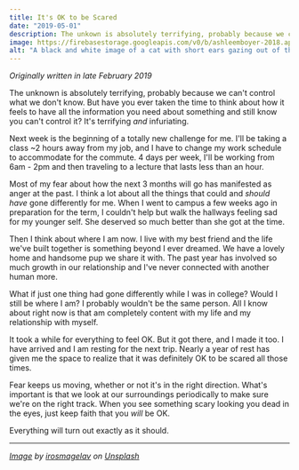 ```yaml
---
title: It's OK to be Scared
date: "2019-05-01"
description: The unkown is absolutely terrifying, probably because we can't control what we don't know. But that's OK.
image: https://firebasestorage.googleapis.com/v0/b/ashleemboyer-2018.appspot.com/o/images%2FItsOKToBeScared.png?alt=media&token=586a9f2b-f91e-4291-91d0-5a81454e7b73
alt: "A black and white image of a cat with short ears gazing out of the window of a brick building with a seemingly fearful look."
---
```


_Originally written in late February 2019_

The unknown is absolutely terrifying, probably because we can't control what we don't know. But have you ever taken the time to think about how it feels to have all the information you need about something and still know you can't control it? It's terrifying _and_ infuriating.

Next week is the beginning of a totally new challenge for me. I'll be taking a class ~2 hours away from my job, and I have to change my work schedule to accommodate for the commute. 4 days per week, I'll be working from 6am - 2pm and then traveling to a lecture that lasts less than an hour.

Most of my fear about how the next 3 months will go has manifested as anger at the past. I think a lot about all the things that could and _should have_ gone differently for me. When I went to campus a few weeks ago in preparation for the term, I couldn't help but walk the hallways feeling sad for my younger self. She deserved so much better than she got at the time.

Then I think about where I am now. I live with my best friend and the life we've built together is something beyond I ever dreamed. We have a lovely home and handsome pup we share it with. The past year has involved so much growth in our relationship and I've never connected with another human more.

What if just one thing had gone differently while I was in college? Would I still be where I am? I probably wouldn't be the same person. All I know about right now is that am completely content with my life and my relationship with myself.

It took a while for everything to feel OK. But it got there, and I made it too. I have arrived and I am resting for the next trip. Nearly a year of rest has given me the space to realize that it was definitely OK to be scared all those times.

Fear keeps us moving, whether or not it's in the right direction. What's important is that we look at our surroundings periodically to make sure we're on the right track. When you see something scary looking you dead in the eyes, just keep faith that you _will_ be OK.

Everything will turn out exactly as it should.

---

_[Image](https://unsplash.com/photos/n5zPMiIpX-M) by [irosmagelav](https://unsplash.com/@irosmagelav) on [Unsplash](unsplash.com)_
